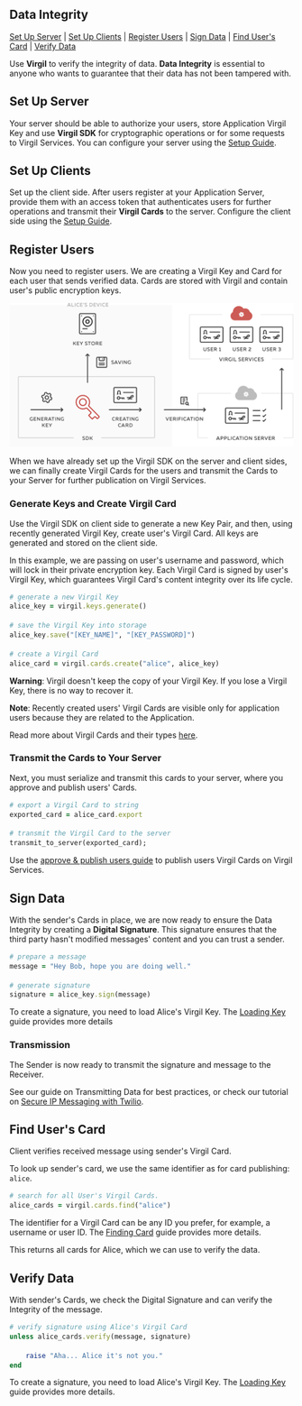 ## Data Integrity

[Set Up Server](#head1) | [Set Up Clients](#head2) | [Register Users](#head3) | [Sign Data](#head4) | [Find User's Card](#head5) | [Verify Data](#head6)

Use **Virgil** to verify the integrity of data. **Data Integrity** is essential to anyone who wants to guarantee that their data has not been tampered with.


<!-- ![Virgil Signature Intro](/img/Signature_introduction.png "Data integrity") -->

## <a name="head1"></a> Set Up Server
Your server should be able to authorize your users, store Application Virgil Key and use **Virgil SDK** for cryptographic operations or for some requests to Virgil Services. You can configure your server using the [Setup Guide](https://github.com/VirgilSecurity/virgil-sdk-ruby/blob/docs-review/documentation/guides/configuration/server-configuration.md).


## <a name="head2"></a> Set Up Clients
Set up the client side. After users register at your Application Server, provide them with an access token that authenticates users for further operations and transmit their **Virgil Cards** to the server. Configure the client side using the [Setup Guide](https://github.com/VirgilSecurity/virgil-sdk-ruby/blob/docs-review/documentation/guides/configuration/client-configuration.md).


## <a name="head3"></a> Register Users
Now you need to register users. We are creating a Virgil Key and Card for each user that sends verified data.
Cards are stored with Virgil and contain user's public encryption keys.

![Virgil Card](https://github.com/VirgilSecurity/virgil-sdk-ruby/blob/docs-review/documentation/img/Card_introduct.png "Create Virgil Card")

When we have already set up the Virgil SDK on the server and client sides, we can finally create Virgil Cards for the users and transmit the Cards to your Server for further publication on Virgil Services.


### Generate Keys and Create Virgil Card
Use the Virgil SDK on client side to generate a new Key Pair, and then, using recently generated Virgil Key, create user's Virgil Card. All keys are generated and stored on the client side.

In this example, we are passing on user's username and password, which will lock in their private encryption key. Each Virgil Card is signed by user's Virgil Key, which guarantees Virgil Card's content integrity over its life cycle.

```ruby
# generate a new Virgil Key
alice_key = virgil.keys.generate()

# save the Virgil Key into storage
alice_key.save("[KEY_NAME]", "[KEY_PASSWORD]")

# create a Virgil Card
alice_card = virgil.cards.create("alice", alice_key)
```

**Warning**: Virgil doesn't keep the copy of your Virgil Key. If you lose a Virgil Key, there is no way to recover it.

**Note**: Recently created users' Virgil Cards are visible only for application users because they are related to the Application.

Read more about Virgil Cards and their types [here](https://github.com/VirgilSecurity/virgil-sdk-ruby/blob/docs-review/documentation/guides/virgil-card/creating-card.md).


### Transmit the Cards to Your Server

Next, you must serialize and transmit this cards to your server, where you approve and publish users' Cards.

```ruby
# export a Virgil Card to string
exported_card = alice_card.export

# transmit the Virgil Card to the server
transmit_to_server(exported_card);
```

Use the [approve & publish users guide](https://github.com/VirgilSecurity/virgil-sdk-ruby/blob/docs-review/documentation/guides/configuration/server.md#-approve--publish-cards) to publish users Virgil Cards on Virgil Services.

## <a name="head4"></a> Sign Data

With the sender's Cards in place, we are now ready to ensure the Data Integrity by creating a **Digital Signature**. This signature ensures that the third party hasn't modified messages' content and you can trust a sender.

```ruby
# prepare a message
message = "Hey Bob, hope you are doing well."

# generate signature
signature = alice_key.sign(message)
```

To create a signature, you need to load Alice's Virgil Key. The [Loading Key](https://github.com/VirgilSecurity/virgil-sdk-ruby/blob/docs-review/documentation/guides/virgil-key/loading-key.md) guide provides more details

### Transmission

The Sender is now ready to transmit the signature and message to the Receiver.

See our guide on Transmitting Data for best practices, or check our tutorial on [Secure IP Messaging with Twilio](https://github.com/VirgilSecurity/virgil-demo-twilio).


## <a name="head5"></a> Find User's Card

Client verifies received message using sender's Virgil Card.

To look up sender's card, we use the same identifier as for card publishing: `alice`.

```ruby
# search for all User's Virgil Cards.
alice_cards = virgil.cards.find("alice")
```

The identifier for a Virgil Card can be any ID you prefer, for example, a username or user ID. The [Finding Card](https://github.com/VirgilSecurity/virgil-sdk-ruby/blob/docs-review/documentation/guides/virgil-card/finding-card.md) guide provides more details.

This returns all cards for Alice, which we can use to verify the data.


## <a name="head6"></a> Verify Data

With sender's Cards, we check the Digital Signature and can verify the Integrity of the message.

```ruby
# verify signature using Alice's Virgil Card
unless alice_cards.verify(message, signature)

    raise "Aha... Alice it's not you."
end
```

To create a signature, you need to load Alice's Virgil Key. The [Loading Key](https://github.com/VirgilSecurity/virgil-sdk-ruby/blob/docs-review/documentation/guides/virgil-key/loading-key.md) guide provides more details.
